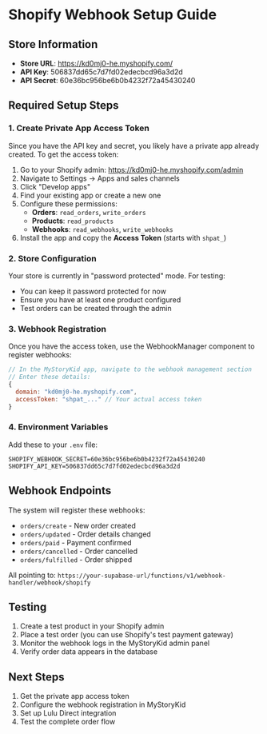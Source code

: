 # Shopify Webhook Setup Guide

## Store Information
- **Store URL**: https://kd0mj0-he.myshopify.com/
- **API Key**: 506837dd65c7d7fd02edecbcd96a3d2d
- **API Secret**: 60e36bc956be6b0b4232f72a45430240

## Required Setup Steps

### 1. Create Private App Access Token

Since you have the API key and secret, you likely have a private app already created. To get the access token:

1. Go to your Shopify admin: https://kd0mj0-he.myshopify.com/admin
2. Navigate to Settings → Apps and sales channels
3. Click "Develop apps" 
4. Find your existing app or create a new one
5. Configure these permissions:
   - **Orders**: `read_orders`, `write_orders`
   - **Products**: `read_products`
   - **Webhooks**: `read_webhooks`, `write_webhooks`
6. Install the app and copy the **Access Token** (starts with `shpat_`)

### 2. Store Configuration

Your store is currently in "password protected" mode. For testing:
- You can keep it password protected for now
- Ensure you have at least one product configured
- Test orders can be created through the admin

### 3. Webhook Registration

Once you have the access token, use the WebhookManager component to register webhooks:

```javascript
// In the MyStoryKid app, navigate to the webhook management section
// Enter these details:
{
  domain: "kd0mj0-he.myshopify.com",
  accessToken: "shpat_..." // Your actual access token
}
```

### 4. Environment Variables

Add these to your `.env` file:
```
SHOPIFY_WEBHOOK_SECRET=60e36bc956be6b0b4232f72a45430240
SHOPIFY_API_KEY=506837dd65c7d7fd02edecbcd96a3d2d
```

## Webhook Endpoints

The system will register these webhooks:
- `orders/create` - New order created
- `orders/updated` - Order details changed  
- `orders/paid` - Payment confirmed
- `orders/cancelled` - Order cancelled
- `orders/fulfilled` - Order shipped

All pointing to: `https://your-supabase-url/functions/v1/webhook-handler/webhook/shopify`

## Testing

1. Create a test product in your Shopify admin
2. Place a test order (you can use Shopify's test payment gateway)
3. Monitor the webhook logs in the MyStoryKid admin panel
4. Verify order data appears in the database

## Next Steps

1. Get the private app access token
2. Configure the webhook registration in MyStoryKid
3. Set up Lulu Direct integration
4. Test the complete order flow 